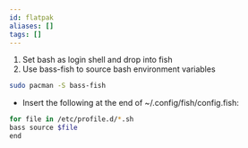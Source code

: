 ```yaml
---
id: flatpak
aliases: []
tags: []
---
```



1. Set bash as login shell and drop into fish
2. Use bass-fish to source bash environment variables

```bash
sudo pacman -S bass-fish
```

- Insert the following at the end of ~/.config/fish/config.fish:

```bash
for file in /etc/profile.d/*.sh
bass source $file
end
```

